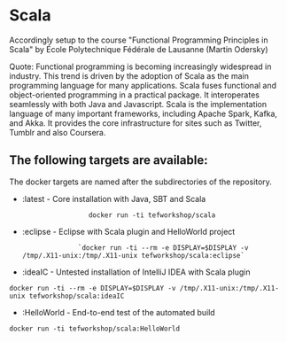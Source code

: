 # Scala
Accordingly setup to the course "Functional Programming Principles in Scala"
by École Polytechnique Fédérale de Lausanne (Martin Odersky)

Quote: Functional programming is becoming increasingly widespread in industry. This trend is driven by the adoption of Scala as the main programming language for many applications. Scala fuses functional and object-oriented programming in a practical package. It interoperates seamlessly with both Java and Javascript. Scala is the implementation language of many important frameworks, including Apache Spark, Kafka, and Akka. It provides the core infrastructure for sites such as Twitter, Tumblr and also Coursera.

## The following targets are available:

The docker targets are named after the subdirectories of the repository.
+ :latest - Core installation with Java, SBT and Scala

`                    docker run -ti tefworkshop/scala`
+ :eclipse - Eclipse with Scala plugin and HelloWorld project

                    `docker run -ti --rm -e DISPLAY=$DISPLAY -v /tmp/.X11-unix:/tmp/.X11-unix tefworkshop/scala:eclipse`
+ :ideaIC - Untested installation of IntelliJ IDEA with Scala plugin

`docker run -ti --rm -e DISPLAY=$DISPLAY -v /tmp/.X11-unix:/tmp/.X11-unix tefworkshop/scala:ideaIC`
+ :HelloWorld - End-to-end test of the automated build

`docker run -ti tefworkshop/scala:HelloWorld`
 
